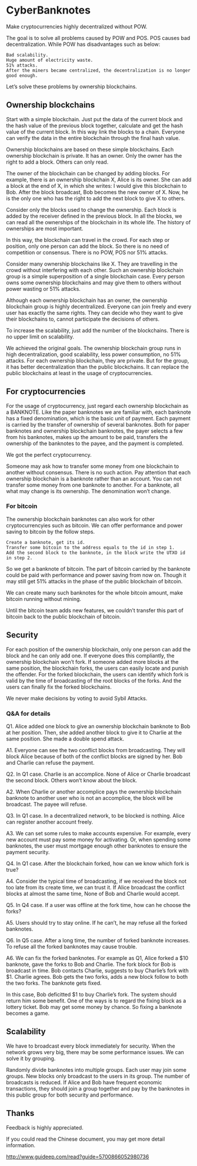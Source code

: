 # CyberBanknotes
Make cryptocurrencies highly decentralized without POW.

The goal is to solve all problems caused by POW and POS. POS causes bad decentralization. While POW has disadvantages such as below:

    Bad scalability.
    Huge amount of electricity waste.
    51% attacks.
    After the miners became centralized, the decentralization is no longer good enough.

Let’s solve these problems by ownership blockchains.
## Ownership blockchains

Start with a simple blockchain. Just put the data of the current block and the hash value of the previous block together, calculate and get the hash value of the current block. In this way link the blocks to a chain. Everyone can verify the data in the entire blockchain through the final hash value.

Ownership blockchains are based on these simple blockchains. Each ownership blockchain is private. It has an owner. Only the owner has the right to add a block. Others can only read.

The owner of the blockchain can be changed by adding blocks. For example, there is an ownership blockchain X, Alice is its owner. She can add a block at the end of X, in which she writes: I would give this blockchain to Bob. After the block broadcast, Bob becomes the new owner of X. Now, he is the only one who has the right to add the next block to give X to others.

Consider only the blocks used to change the ownership. Each block is added by the receiver defined in the previous block. In all the blocks, we can read all the ownerships of the blockchain in its whole life. The history of ownerships are most important.

In this way, the blockchain can travel in the crowd. For each step or position, only one person can add the block. So there is no need of competition or consensus. There is no POW, POS nor 51% attacks.

Consider many ownership blockchains like X. They are travelling in the crowd without interfering with each other. Such an ownership blockchain group is a simple superposition of a single blockchain case. Every person owns some ownership blockchains and may give them to others without power wasting or 51% attacks.

Although each ownership blockchain has an owner, the ownership blockchain group is highly decentralized. Everyone can join freely and every user has exactly the same rights. They can decide who they want to give their blockchains to, cannot participate the decisions of others.

To increase the scalability, just add the number of the blockchains. There is no upper limit on scalability.

We achieved the original goals. The ownership blockchain group runs in high decentralization, good scalability, less power consumption, no 51% attacks. For each ownership blockchain, they are private. But for the group, it has better decentralization than the public blockchains. It can replace the public blockchains at least in the usage of cryptocurrencies.
## For cryptocurrencies

For the usage of cryptocurrency, just regard each ownership blockchain as a BANKNOTE. Like the paper banknotes we are familiar with, each banknote has a fixed denomination, which is the basic unit of payment. Each payment is carried by the transfer of ownership of several banknotes. Both for paper banknotes and ownership blockchain banknotes, the payer selects a few from his banknotes, makes up the amount to be paid, transfers the ownership of the banknotes to the payee, and the payment is completed.

We got the perfect cryptocurrency.

Someone may ask how to transfer some money from one blockchain to another without consensus. There is no such action. Pay attention that each ownership blockchain is a banknote rather than an account. You can not transfer some money from one banknote to another. For a banknote, all what may change is its ownership. The denomination won’t change.
### For bitcoin

The ownership blockchain banknotes can also work for other cryptocurrencyies such as bitcoin. We can offer performance and power saving to bitcoin by the follow steps.

    Create a banknote, get its id.
    Transfer some bitcoin to the address equals to the id in step 1.
    Add the second block to the banknote, in the block write the UTXO id in step 2.

So we get a banknote of bitcoin. The part of bitcoin carried by the banknote could be paid with performance and power saving from now on. Though it may still get 51% attacks in the phase of the public blockchain of bitcoin.

We can create many such banknotes for the whole bitcoin amount, make bitcoin running without mining.

Until the bitcoin team adds new features, we couldn’t transfer this part of bitcoin back to the public blockchain of bitcoin.
## Security

For each position of the ownership blockchain, only one person can add the block and he can only add one. If everyone does this compliantly, the ownership blockchain won’t fork. If someone added more blocks at the same position, the blockchain forks, the users can easily locate and punish the offender. For the forked blockchain, the users can identify which fork is valid by the time of broadcasting of the root blocks of the forks. And the users can finally fix the forked blockchains.

We never make decisions by voting to avoid Sybil Attacks.
### Q&A for details

Q1. Alice added one block to give an ownership blockchain banknote to Bob at her position. Then, she added another block to give it to Charlie at the same position. She made a double spend attack.

A1. Everyone can see the two conflict blocks from broadcasting. They will block Alice because of both of the conflict blocks are signed by her. Bob and Charlie can refuse the payment.

Q2. In Q1 case. Charlie is an accomplice. None of Alice or Charlie broadcast the second block. Others won’t know about the block.

A2. When Charlie or another accomplice pays the ownership blockchain banknote to another user who is not an accomplice, the block will be broadcast. The payee will refuse.

Q3. In Q1 case. In a decentralized network, to be blocked is nothing. Alice can register another account freely.

A3. We can set some rules to make accounts expensive. For example, every new account must pay some money for activating. Or, when spending some banknotes, the user must mortgage enough other banknotes to ensure the payment security.

Q4. In Q1 case. After the blockchain forked, how can we know which fork is true?

A4. Consider the typical time of broadcasting, if we received the block not too late from its create time, we can trust it. If Alice broadcast the conflict blocks at almost the same time, None of Bob and Charlie would accept.

Q5. In Q4 case. If a user was offline at the fork time, how can he choose the forks?

A5. Users should try to stay online. If he can’t, he may refuse all the forked banknotes.

Q6. In Q5 case. After a long time, the number of forked banknote increases. To refuse all the forked banknotes may cause trouble.

A6. We can fix the forked banknotes. For example as Q1, Alice forked a $10 banknote, gave the forks to Bob and Charlie. The fork block for Bob is broadcast in time. Bob contacts Charlie, suggests to buy Charlie’s fork with $1. Charlie agrees. Bob gets the two forks, adds a new block follow to both the two forks. The banknote gets fixed.

In this case, Bob deficitted $1 to buy Charlie’s fork. The system should return him some benefit. One of the ways is to regard the fixing block as a lottery ticket. Bob may get some money by chance. So fixing a banknote becomes a game.

## Scalability

We have to broadcast every block immediately for security. When the network grows very big, there may be some performance issues. We can solve it by grouping.

Randomly divide banknotes into multiple groups. Each user may join some groups. New blocks only broadcast to the users in its group. The number of broadcasts is reduced. If Alice and Bob have frequent economic transactions, they should join a group together and pay by the banknotes in this public group for both security and performance.

## Thanks
Feedback is highly appreciated.

If you could read the Chinese document, you may get more detail information.

http://www.guideep.com/read?guide=5700866052980736
